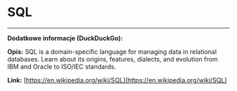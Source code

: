 # SQL

---

**Dodatkowe informacje (DuckDuckGo):**

**Opis:** SQL is a domain-specific language for managing data in relational databases. Learn about its origins, features, dialects, and evolution from IBM and Oracle to ISO/IEC standards.

**Link:** [https://en.wikipedia.org/wiki/SQL](https://en.wikipedia.org/wiki/SQL)

